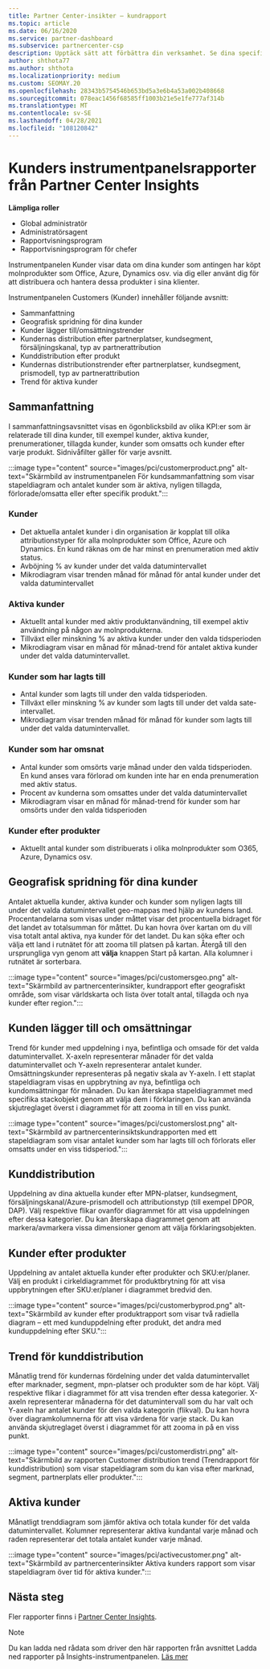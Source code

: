 ```yaml
---
title: Partner Center-insikter – kundrapport
ms.topic: article
ms.date: 06/16/2020
ms.service: partner-dashboard
ms.subservice: partnercenter-csp
description: Upptäck sätt att förbättra din verksamhet. Se dina specifika kundtrender efter geografiskt område, efter produkt och andra attribut.
author: shthota77
ms.author: shthota
ms.localizationpriority: medium
ms.custom: SEOMAY.20
ms.openlocfilehash: 28343b5754546b653bd5a3e6b4a53a002b408668
ms.sourcegitcommit: 078eac1456f68585ff1003b21e5e1fe777af314b
ms.translationtype: MT
ms.contentlocale: sv-SE
ms.lasthandoff: 04/28/2021
ms.locfileid: "108120842"
---
```

# <a name="customers-dashboard-reports-from-partner-center-insights"></a>Kunders instrumentpanelsrapporter från Partner Center Insights

**Lämpliga roller**

- Global administratör
- Administratörsagent
- Rapportvisningsprogram
- Rapportvisningsprogram för chefer

Instrumentpanelen Kunder visar data om dina kunder som antingen har köpt molnprodukter som Office, Azure, Dynamics osv. via dig eller använt dig för att distribuera och hantera dessa produkter i sina klienter. 
 
Instrumentpanelen Customers (Kunder) innehåller följande avsnitt: 

- Sammanfattning  
- Geografisk spridning för dina kunder 
- Kunder lägger till/omsättningstrender 
- Kundernas distribution efter partnerplatser, kundsegment, försäljningskanal, typ av partnerattribution 
- Kunddistribution efter produkt 
- Kundernas distributionstrender efter partnerplatser, kundsegment, prismodell, typ av partnerattribution 
- Trend för aktiva kunder 

## <a name="summary"></a>Sammanfattning

I sammanfattningsavsnittet visas en ögonblicksbild av olika KPI:er som är relaterade till dina kunder, till exempel kunder, aktiva kunder, prenumerationer, tillagda kunder, kunder som omsatts och kunder efter varje produkt. Sidnivåfilter gäller för varje avsnitt.

:::image type="content" source="images/pci/customerproduct.png" alt-text="Skärmbild av instrumentpanelen För kundsammanfattning som visar stapeldiagram och antalet kunder som är aktiva, nyligen tillagda, förlorade/omsatta eller efter specifik produkt.":::

### <a name="customers"></a>Kunder

- Det aktuella antalet kunder i din organisation är kopplat till olika attributionstyper för alla molnprodukter som Office, Azure och Dynamics. En kund räknas om de har minst en prenumeration med aktiv status.  
- Avböjning % av kunder under det valda datumintervallet 
- Mikrodiagram visar trenden månad för månad för antal kunder under det valda datumintervallet

### <a name="active-customers"></a>Aktiva kunder

- Aktuellt antal kunder med aktiv produktanvändning, till exempel aktiv användning på någon av molnprodukterna.
- Tillväxt eller minskning % av aktiva kunder under den valda tidsperioden
- Mikrodiagram visar en månad för månad-trend för antalet aktiva kunder under det valda datumintervallet.

### <a name="customers-added"></a>Kunder som har lagts till

- Antal kunder som lagts till under den valda tidsperioden.
- Tillväxt eller minskning % av kunder som lagts till under det valda sate-intervallet.
- Mikrodiagram visar trenden månad för månad för kunder som lagts till under det valda datumintervallet.

### <a name="customers-churned"></a>Kunder som har omsnat
- Antal kunder som omsörts varje månad under den valda tidsperioden. En kund anses vara förlorad om kunden inte har en enda prenumeration med aktiv status. 
- Procent av kunderna som omsattes under det valda datumintervallet 
- Mikrodiagram visar en månad för månad-trend för kunder som har omsörts under den valda tidsperioden 
 
### <a name="customers-by-products"></a>Kunder efter produkter

- Aktuellt antal kunder som distribuerats i olika molnprodukter som O365, Azure, Dynamics osv.  

## <a name="geographical-spread-of-your-customers"></a>Geografisk spridning för dina kunder

Antalet aktuella kunder, aktiva kunder och kunder som nyligen lagts till under det valda datumintervallet geo-mappas med hjälp av kundens land. Procentandelarna som visas under måttet visar det procentuella bidraget för det landet av totalsumman för måttet. Du kan hovra över kartan om du vill visa totalt antal aktiva, nya kunder för det landet. Du kan söka efter och välja ett land i rutnätet för att zooma till platsen på kartan. Återgå till den ursprungliga vyn genom att **välja** knappen Start på kartan. Alla kolumner i rutnätet är sorterbara.  

:::image type="content" source="images/pci/customersgeo.png" alt-text="Skärmbild av partnercenterinsikter, kundrapport efter geografiskt område, som visar världskarta och lista över totalt antal, tillagda och nya kunder efter region.":::

## <a name="customer-adds-and-churns"></a>Kunden lägger till och omsättningar

Trend för kunder med uppdelning i nya, befintliga och omsade för det valda datumintervallet. X-axeln representerar månader för det valda datumintervallet och Y-axeln representerar antalet kunder. Omsättningskunder representeras på negativ skala av Y-axeln. I ett staplat stapeldiagram visas en uppbrytning av nya, befintliga och kundomsättningar för månaden. Du kan återskapa stapeldiagrammet med specifika stackobjekt genom att välja dem i förklaringen. Du kan använda skjutreglaget överst i diagrammet för att zooma in till en viss punkt. 

:::image type="content" source="images/pci/customerslost.png" alt-text="Skärmbild av partnercenterinsiktskundrapporten med ett stapeldiagram som visar antalet kunder som har lagts till och förlorats eller omsatts under en viss tidsperiod.":::

## <a name="customer-distribution"></a>Kunddistribution

Uppdelning av dina aktuella kunder efter MPN-platser, kundsegment, försäljningskanal/Azure-prismodell och attributionstyp (till exempel DPOR, DAP). Välj respektive flikar ovanför diagrammet för att visa uppdelningen efter dessa kategorier. Du kan återskapa diagrammet genom att markera/avmarkera vissa dimensioner genom att välja förklaringsobjekten. 

## <a name="customers-by-products"></a>Kunder efter produkter

Uppdelning av antalet aktuella kunder efter produkter och SKU:er/planer. Välj en produkt i cirkeldiagrammet för produktbrytning för att visa uppbrytningen efter SKU:er/planer i diagrammet bredvid den.

:::image type="content" source="images/pci/customerbyprod.png" alt-text="Skärmbild av kunder efter produktrapport som visar två radiella diagram – ett med kunduppdelning efter produkt, det andra med kunduppdelning efter SKU.":::

## <a name="customer-distribution-trend"></a>Trend för kunddistribution 

Månatlig trend för kundernas fördelning under det valda datumintervallet efter marknader, segment, mpn-platser och produkter som de har köpt. Välj respektive flikar i diagrammet för att visa trenden efter dessa kategorier. X-axeln representerar månaderna för det datumintervall som du har valt och Y-axeln har antalet kunder för den valda kategorin (flikval). Du kan hovra över diagramkolumnerna för att visa värdena för varje stack. Du kan använda skjutreglaget överst i diagrammet för att zooma in på en viss punkt.   

:::image type="content" source="images/pci/customerdistri.png" alt-text="Skärmbild av rapporten Customer distribution trend (Trendrapport för kunddistribution) som visar stapeldiagram som du kan visa efter marknad, segment, partnerplats eller produkter.":::

## <a name="active-customers"></a>Aktiva kunder

Månatligt trenddiagram som jämför aktiva och totala kunder för det valda datumintervallet. Kolumner representerar aktiva kundantal varje månad och raden representerar det totala antalet kunder varje månad. 

:::image type="content" source="images/pci/activecustomer.png" alt-text="Skärmbild av partnercenterinsikter Aktiva kunders rapport som visar stapeldiagram över tid för aktiva kunder.":::

## <a name="next-steps"></a>Nästa steg

Fler rapporter finns i [Partner Center Insights](partner-center-insights.md).

>[!NOTE]
> Du kan ladda ned rådata som driver den här rapporten från avsnittet Ladda ned rapporter på Insights-instrumentpanelen. [Läs mer](pci-download-reports.md) 
